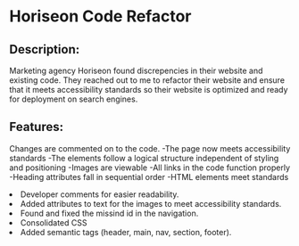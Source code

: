 <h1>Horiseon Code Refactor</h1>

<h2>Description:</h2>

Marketing agency Horiseon found discrepencies in their website and existing code. They reached out to me to refactor their website and ensure that it meets accessibility standards so their website is optimized and ready for deployment on search engines.


<h2>Features:</h2>

<p>Changes are commented on to the code. -The page now meets accessibility standards -The elements follow a logical structure independent of styling and positioning -Images are viewable -All links in the code function properly -Heading attributes fall in sequential order -HTML elements meet standards</p>

<li> Developer comments for easier readability.</li>
<li> Added attributes to text for the images to meet accessibility standards.</li>
<li> Found and fixed the missind id in the navigation.</li>
<li> Consolidated CSS</li>
<li> Added semantic tags (header, main, nav, section, footer).</li>


